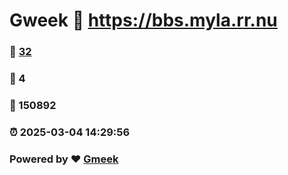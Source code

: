 # Gweek :link: https://bbs.myla.rr.nu 
### :page_facing_up: [32](https://bbs.myla.rr.nu/tag.html) 
### :speech_balloon: 4 
### :hibiscus: 150892 
### :alarm_clock: 2025-03-04 14:29:56 
### Powered by :heart: [Gmeek](https://github.com/Meekdai/Gmeek)
